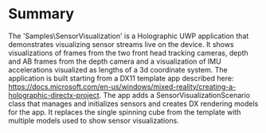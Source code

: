 
# Summary

The 'Samples\SensorVisualization' is a Holographic UWP application that demonstrates visualizing sensor streams live on the device. It shows visualizations of frames from the two front head tracking cameras, depth and AB frames from the depth camera and a visualization of IMU accelerations visualized as lengths of a 3d coordinate system. The application is built starting from a DX11 template app described here: https://docs.microsoft.com/en-us/windows/mixed-reality/creating-a-holographic-directx-project. The app adds a SensorVisualizationScenario class that manages and initializes sensors and creates DX rendering models for the app. It replaces the single spinning cube from the template with multiple models used to show sensor visualizations.

